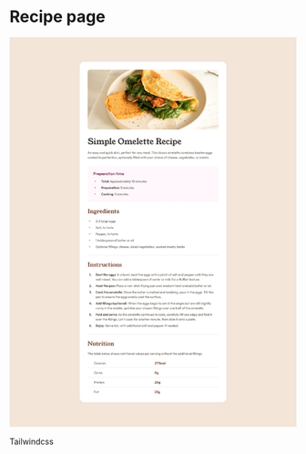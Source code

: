 # Recipe page

![Design preview for the Recipe page coding challenge](./src/design/desktop-design.jpg)

Tailwindcss


